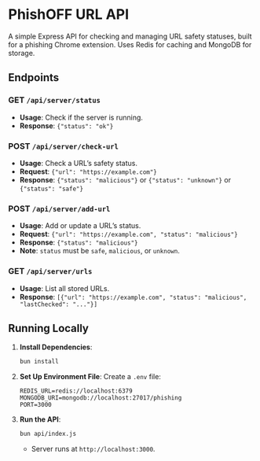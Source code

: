 # PhishOFF URL API

A simple Express API for checking and managing URL safety statuses, built for a phishing Chrome extension. Uses Redis for caching and MongoDB for storage.

## Endpoints

### GET `/api/server/status`

- **Usage**: Check if the server is running.
- **Response**: `{"status": "ok"}`

### POST `/api/server/check-url`

- **Usage**: Check a URL’s safety status.
- **Request**: `{"url": "https://example.com"}`
- **Response**: `{"status": "malicious"}` or `{"status": "unknown"}` or `{"status": "safe"}`

### POST `/api/server/add-url`

- **Usage**: Add or update a URL’s status.
- **Request**: `{"url": "https://example.com", "status": "malicious"}`
- **Response**: `{"status": "malicious"}`
- **Note**: `status` must be `safe`, `malicious`, or `unknown`.

### GET `/api/server/urls`

- **Usage**: List all stored URLs.
- **Response**: `[{"url": "https://example.com", "status": "malicious", "lastChecked": "..."}]`

## Running Locally

1. **Install Dependencies**:

   ```bash
   bun install
   ```

2. **Set Up Environment File**:
   Create a `.env` file:

   ```
   REDIS_URL=redis://localhost:6379
   MONGODB_URI=mongodb://localhost:27017/phishing
   PORT=3000
   ```

3. **Run the API**:
   ```bash
   bun api/index.js
   ```
   - Server runs at `http://localhost:3000`.
